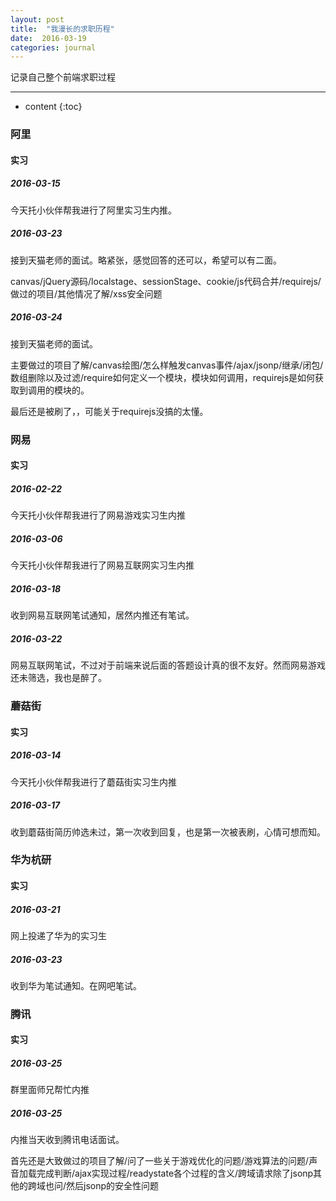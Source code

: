 ```yaml
---
layout: post
title:  "我漫长的求职历程"
date:  2016-03-19
categories: journal
---
```


记录自己整个前端求职过程

---

* content
{:toc}

### 阿里

#### 实习

##### 2016-03-15

今天托小伙伴帮我进行了阿里实习生内推。

##### 2016-03-23

接到天猫老师的面试。略紧张，感觉回答的还可以，希望可以有二面。

canvas/jQuery源码/localstage、sessionStage、cookie/js代码合并/requirejs/做过的项目/其他情况了解/xss安全问题


##### 2016-03-24

接到天猫老师的面试。

主要做过的项目了解/canvas绘图/怎么样触发canvas事件/ajax/jsonp/继承/闭包/数组删除以及过滤/require如何定义一个模块，模块如何调用，requirejs是如何获取到调用的模块的。

最后还是被刷了，，可能关于requirejs没搞的太懂。

### 网易

#### 实习

##### 2016-02-22

今天托小伙伴帮我进行了网易游戏实习生内推

##### 2016-03-06

今天托小伙伴帮我进行了网易互联网实习生内推

##### 2016-03-18

收到网易互联网笔试通知，居然内推还有笔试。

##### 2016-03-22

网易互联网笔试，不过对于前端来说后面的答题设计真的很不友好。然而网易游戏还未筛选，我也是醉了。


### 蘑菇街

#### 实习

##### 2016-03-14

今天托小伙伴帮我进行了蘑菇街实习生内推

##### 2016-03-17

收到蘑菇街简历帅选未过，第一次收到回复，也是第一次被表刷，心情可想而知。


### 华为杭研

#### 实习

##### 2016-03-21

网上投递了华为的实习生

##### 2016-03-23

收到华为笔试通知。在网吧笔试。

### 腾讯

#### 实习

##### 2016-03-25

群里面师兄帮忙内推

##### 2016-03-25

内推当天收到腾讯电话面试。

首先还是大致做过的项目了解/问了一些关于游戏优化的问题/游戏算法的问题/声音加载完成判断/ajax实现过程/readystate各个过程的含义/跨域请求除了jsonp其他的跨域也问/然后jsonp的安全性问题
